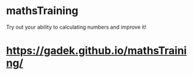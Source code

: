 # mathsTraining
Try out your ability to calculating numbers and improve it!
# https://gadek.github.io/mathsTraining/
